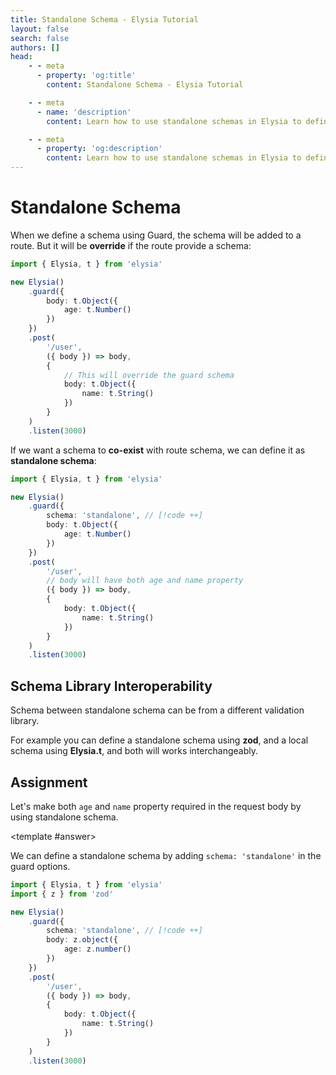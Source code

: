 ```yaml
---
title: Standalone Schema - Elysia Tutorial
layout: false
search: false
authors: []
head:
    - - meta
      - property: 'og:title'
        content: Standalone Schema - Elysia Tutorial

    - - meta
      - name: 'description'
        content: Learn how to use standalone schemas in Elysia to define reusable validation schemas that coexist with route-specific schemas.

    - - meta
      - property: 'og:description'
        content: Learn how to use standalone schemas in Elysia to define reusable validation schemas that coexist with route-specific schemas.
---
```


<script setup lang="ts">
import { Elysia } from 'elysia'

import Editor from '../../../components/xiao/playground/playground.vue'
import DocLink from '../../../components/xiao/doc-link/doc-link.vue'
import Playground from '../../../components/nearl/playground.vue'

import { code, testcases } from './data'
</script>

<Editor :code="code" :testcases="testcases">

# Standalone Schema

When we define a schema using <DocLink href="/essential/validation.html#guard">Guard</DocLink>, the schema will be added to a route. But it will be **override** if the route provide a schema:

```typescript
import { Elysia, t } from 'elysia'

new Elysia()
	.guard({
		body: t.Object({
			age: t.Number()
		})
	})
	.post(
		'/user',
		({ body }) => body,
		{
			// This will override the guard schema
			body: t.Object({
				name: t.String()
			})
		}
	)
	.listen(3000)
```

If we want a schema to **co-exist** with route schema, we can define it as **standalone schema**:

```typescript
import { Elysia, t } from 'elysia'

new Elysia()
	.guard({
		schema: 'standalone', // [!code ++]
		body: t.Object({
			age: t.Number()
		})
	})
	.post(
		'/user',
		// body will have both age and name property
		({ body }) => body,
		{
			body: t.Object({
				name: t.String()
			})
		}
	)
	.listen(3000)
```

## Schema Library Interoperability

Schema between standalone schema can be from a different validation library.

For example you can define a standalone schema using **zod**, and a local schema using **Elysia.t**, and both will works interchangeably.

## Assignment

Let's make both `age` and `name` property required in the request body by using standalone schema.

<template #answer>

We can define a standalone schema by adding `schema: 'standalone'` in the guard options.

```typescript
import { Elysia, t } from 'elysia'
import { z } from 'zod'

new Elysia()
	.guard({
		schema: 'standalone', // [!code ++]
		body: z.object({
			age: z.number()
		})
	})
	.post(
		'/user',
		({ body }) => body,
		{
			body: t.Object({
				name: t.String()
			})
		}
	)
	.listen(3000)
```

</template>

</Editor>
